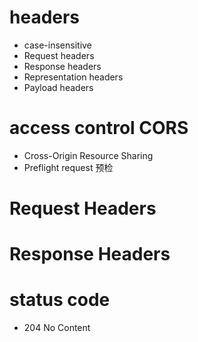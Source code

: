 # headers

- case-insensitive
- Request headers
- Response headers
- Representation headers
- Payload headers

# access control CORS

- Cross-Origin Resource Sharing
- Preflight request 预检

# Request Headers

# Response Headers

# status code

- 204 No Content

